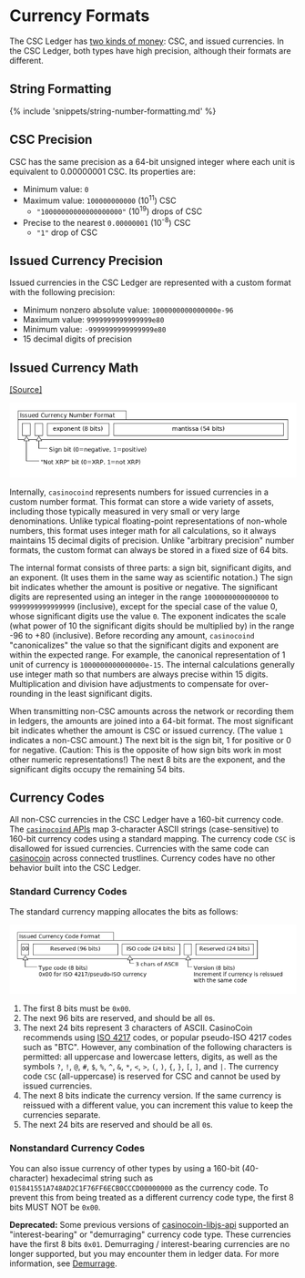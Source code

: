 # Currency Formats

The CSC Ledger has [two kinds of money](concept-money.html): CSC, and issued currencies. In the CSC Ledger, both types have high precision, although their formats are different.

## String Formatting

{% include 'snippets/string-number-formatting.md' %}

## CSC Precision

CSC has the same precision as a 64-bit unsigned integer where each unit is equivalent to 0.00000001 CSC. Its properties are:

* Minimum value: `0`
* Maximum value: `100000000000` (10<sup>11</sup>) CSC
    - `"10000000000000000000"` (10<sup>19</sup>) drops of CSC
* Precise to the nearest `0.00000001` (10<sup>-8</sup>) CSC
    - `"1"` drop of CSC

## Issued Currency Precision

Issued currencies in the CSC Ledger are represented with a custom format with the following precision:

* Minimum nonzero absolute value: `1000000000000000e-96`
* Maximum value: `9999999999999999e80`
* Minimum value: `-9999999999999999e80`
* 15 decimal digits of precision

## Issued Currency Math
[[Source]<br>](https://github.com/casinocoin/casinocoind/blob/4.0.1/src/casinocoin/protocol/impl/STAmount.cpp "Source")

![Issued Currency Amount Format diagram](img/currency-number-format.png)

Internally, `casinocoind` represents numbers for issued currencies in a custom number format. This format can store a wide variety of assets, including those typically measured in very small or very large denominations. Unlike typical floating-point representations of non-whole numbers, this format uses integer math for all calculations, so it always maintains 15 decimal digits of precision. Unlike "arbitrary precision" number formats, the custom format can always be stored in a fixed size of 64 bits.

The internal format consists of three parts: a sign bit, significant digits, and an exponent. (It uses them in the same way as scientific notation.) The sign bit indicates whether the amount is positive or negative. The significant digits are represented using an integer in the range `1000000000000000` to `9999999999999999` (inclusive), except for the special case of the value 0, whose significant digits use the value `0`. The exponent indicates the scale (what power of 10 the significant digits should be multiplied by) in the range -96 to +80 (inclusive). Before recording any amount, `casinocoind` "canonicalizes" the value so that the significant digits and exponent are within the expected range. For example, the canonical representation of 1 unit of currency is `1000000000000000e-15`. The internal calculations generally use integer math so that numbers are always precise within 15 digits. Multiplication and division have adjustments to compensate for over-rounding in the least significant digits.

When transmitting non-CSC amounts across the network or recording them in ledgers, the amounts are joined into a 64-bit format. The most significant bit indicates whether the amount is CSC or issued currency. (The value `1` indicates a non-CSC amount.) The next bit is the sign bit, 1 for positive or 0 for negative. (Caution: This is the opposite of how sign bits work in most other numeric representations!) The next 8 bits are the exponent, and the significant digits occupy the remaining 54 bits.

## Currency Codes

All non-CSC currencies in the CSC Ledger have a 160-bit currency code. The [`casinocoind` APIs](reference-casinocoind.html) map 3-character ASCII strings (case-sensitive) to 160-bit currency codes using a standard mapping. The currency code `CSC` is disallowed for issued currencies. Currencies with the same code can [casinocoin](concept-nocasinocoin.html) across connected trustlines. Currency codes have no other behavior built into the CSC Ledger.

### Standard Currency Codes

The standard currency mapping allocates the bits as follows:

![Standard Currency Code Format](img/currency-code-format.png)

1. The first 8 bits must be `0x00`.
2. The next 96 bits are reserved, and should be all `0`s.
3. The next 24 bits represent 3 characters of ASCII.
    CasinoCoin recommends using [ISO 4217](http://www.xe.com/iso4217.php) codes, or popular pseudo-ISO 4217 codes such as "BTC". However, any combination of the following characters is permitted: all uppercase and lowercase letters, digits, as well as the symbols `?`, `!`, `@`, `#`, `$`, `%`, `^`, `&`, `*`, `<`, `>`, `(`, `)`, `{`, `}`, `[`, `]`, and <code>&#124;</code>. The currency code `CSC` (all-uppercase) is reserved for CSC and cannot be used by issued currencies.
4. The next 8 bits indicate the currency version. If the same currency is reissued with a different value, you can increment this value to keep the currencies separate.
5. The next 24 bits are reserved and should be all `0`s.

### Nonstandard Currency Codes

You can also issue currency of other types by using a 160-bit (40-character) hexadecimal string such as `015841551A748AD2C1F76FF6ECB0CCCD00000000` as the currency code. To prevent this from being treated as a different currency code type, the first 8 bits MUST NOT be `0x00`.

**Deprecated:** Some previous versions of [casinocoin-libjs-api](https://github.com/casinocoin/casinocoin-libjs-api) supported an "interest-bearing" or "demurraging" currency code type. These currencies have the first 8 bits `0x01`. Demurraging / interest-bearing currencies are no longer supported, but you may encounter them in ledger data. For more information, see [Demurrage](concept-demurrage.html).
